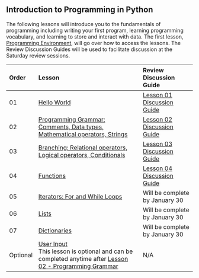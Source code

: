 ## Introduction to Programming in Python

The following lessons will introduce you to the fundamentals of programming including writing your first program, learning programming vocabulary, and learning to store and interact with data. The first lesson, [Programming Environment](../intro-to-python/environment-setup/), will go over how to access the lessons. The Review Discussion Guides will be used to facilitate discussion at the Saturday review sessions.

| Order | Lesson                                                                                               | Review Discussion Guide |
| :---- | :--------------------------------------------------------------------------------------------------- | :--------------------------------------------------------------------------------------------------- |
| 01    | [Hello World](https://colab.research.google.com/drive/1sFOo4HnuUxJMtso9JljUZwHMomhu9ADs)| [Lesson 01 Discussion Guide](01-hello-world.md) |
| 02    | [Programming Grammar: Comments, Data types, Mathematical operators, Strings](https://colab.research.google.com/drive/1kfE-bujlwiJoDxTWIXa8u1GPGDJAnjvS?usp=sharing) | [Lesson 02 Discussion Guide](02-programming-grammar.md) |
| 03    | [Branching: Relational operators, Logical operators, Conditionals](https://colab.research.google.com/drive/1huE7PyavZSJIou4mh5G2e7yfG08Vb7da?usp=sharing) | [Lesson 03 Discussion Guide](03-branching.md) |
| 04    | [Functions](https://colab.research.google.com/drive/1e8CaljqZrKJyFm7Ry5qHynp7GdoVHFLk?usp=sharing) | [Lesson 04 Discussion Guide](04-functions.md) |
| 05    | [Iterators: For and While Loops](https://colab.research.google.com/drive/1m9h053kS6bjAeiHnEHIP39fqbyOO7glc?usp=sharing) | Will be complete by January 30 |
| 06    | [Lists](https://colab.research.google.com/drive/1AmKeKvSJnNacUUIU9OLSInVohWJrPLkF?usp=sharing) | Will be complete by January 30 |
| 07    | [Dictionaries](https://colab.research.google.com/drive/1AmKeKvSJnNacUUIU9OLSInVohWJrPLkF?usp=sharing) | Will be complete by January 30 |
| Optional | [User Input](https://colab.research.google.com/drive/1U3_0iFQPyCBrA-gb2QBqu_coFWmrUrVY)  <br /> This lesson is optional and can be completed anytime after [Lesson 02 - Programming Grammar](https://colab.research.google.com/drive/1kfE-bujlwiJoDxTWIXa8u1GPGDJAnjvS?usp=sharing)| N/A|

